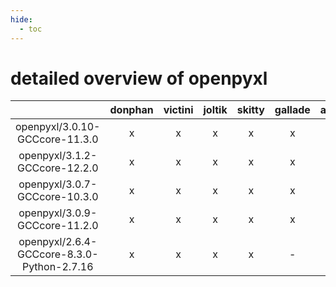 ```yaml
---
hide:
  - toc
---
```


detailed overview of openpyxl
=============================

| |donphan|victini|joltik|skitty|gallade|accelgor|swalot|doduo|
| :---: | :---: | :---: | :---: | :---: | :---: | :---: | :---: | :---: |
|openpyxl/3.0.10-GCCcore-11.3.0|x|x|x|x|x|x|x|x|
|openpyxl/3.1.2-GCCcore-12.2.0|x|x|x|x|x|x|x|x|
|openpyxl/3.0.7-GCCcore-10.3.0|x|x|x|x|x|x|x|x|
|openpyxl/3.0.9-GCCcore-11.2.0|x|x|x|x|x|x|x|x|
|openpyxl/2.6.4-GCCcore-8.3.0-Python-2.7.16|x|x|x|x|-|-|-|x|
